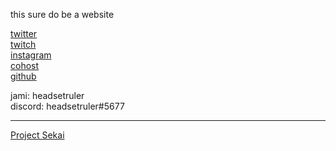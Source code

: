 this sure do be a website

[twitter](https://twitter.com/headsetruler)  
[twitch](https://twitch.tv/headsetruler)  
[instagram](https://instagram.com/eggboiy)  
[cohost](https://cohost.org/headsetruler)  
[github](https://github.com/alph4numb3r)  

jami: headsetruler  
discord: headsetruler#5677

---

[Project Sekai](/sekai)
